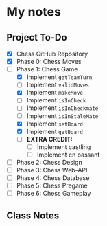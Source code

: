 # My notes

## Project To-Do
- [X] Chess GitHub Repository
- [X] Phase 0: Chess Moves
- [ ] Phase 1: Chess Game
  - [X] Implement `getTeamTurn`
  - [ ] Implement `validMoves`
  - [X] Implement `makeMove`
  - [ ] Implement `isInCheck`
  - [ ] Implement `isInCheckmate`
  - [ ] Implement `isInStaleMate`
  - [X] Implement `setBoard`
  - [X] Implement `getBoard` 
  - [ ] **EXTRA CREDIT:**
    - [ ] Implement castling
    - [ ] Implement en passant
- [ ] Phase 2: Chess Design
- [ ] Phase 3: Chess Web-API
- [ ] Phase 4: Chess Database
- [ ] Phase 5: Chess Pregame
- [ ] Phase 6: Chess Gameplay

## Class Notes
